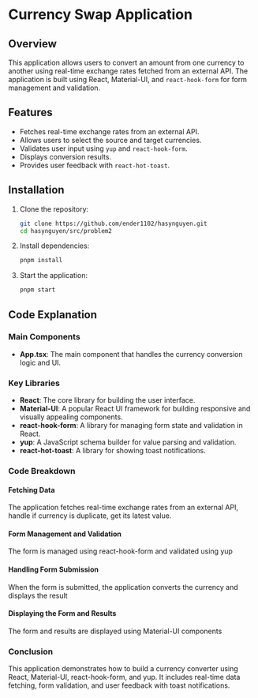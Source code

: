 # Currency Swap Application

## Overview

This application allows users to convert an amount from one currency to another using real-time exchange rates fetched from an external API. The application is built using React, Material-UI, and `react-hook-form` for form management and validation.

## Features

- Fetches real-time exchange rates from an external API.
- Allows users to select the source and target currencies.
- Validates user input using `yup` and `react-hook-form`.
- Displays conversion results.
- Provides user feedback with `react-hot-toast`.

## Installation

1. Clone the repository:
    ```bash
    git clone https://github.com/ender1102/hasynguyen.git
    cd hasynguyen/src/problem2
    ```

2. Install dependencies:
    ```bash
    pnpm install
    ```

3. Start the application:
    ```bash
    pnpm start
    ```

## Code Explanation

### Main Components

- **App.tsx**: The main component that handles the currency conversion logic and UI.

### Key Libraries

- **React**: The core library for building the user interface.
- **Material-UI**: A popular React UI framework for building responsive and visually appealing components.
- **react-hook-form**: A library for managing form state and validation in React.
- **yup**: A JavaScript schema builder for value parsing and validation.
- **react-hot-toast**: A library for showing toast notifications.

### Code Breakdown

#### Fetching Data

The application fetches real-time exchange rates from an external API, handle if currency is duplicate, get its latest value.

#### Form Management and Validation
The form is managed using react-hook-form and validated using yup

#### Handling Form Submission
When the form is submitted, the application converts the currency and displays the result

#### Displaying the Form and Results
The form and results are displayed using Material-UI components

### Conclusion
This application demonstrates how to build a currency converter using React, Material-UI, react-hook-form, and yup. It includes real-time data fetching, form validation, and user feedback with toast notifications.